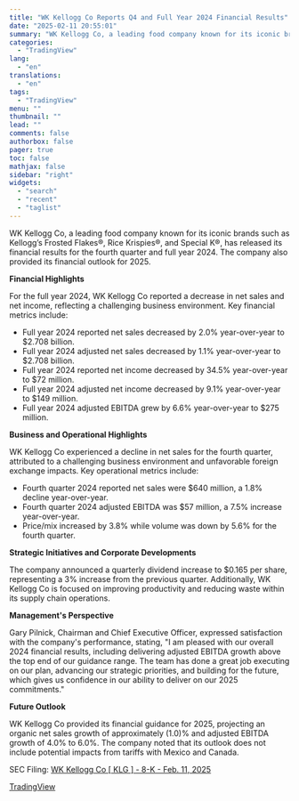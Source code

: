 ```yaml
---
title: "WK Kellogg Co Reports Q4 and Full Year 2024 Financial Results"
date: "2025-02-11 20:55:01"
summary: "WK Kellogg Co, a leading food company known for its iconic brands such as Kellogg’s Frosted Flakes®, Rice Krispies®, and Special K®, has released its financial results for the fourth quarter and full year 2024. The company also provided its financial outlook for 2025. Financial Highlights For the full year..."
categories:
  - "TradingView"
lang:
  - "en"
translations:
  - "en"
tags:
  - "TradingView"
menu: ""
thumbnail: ""
lead: ""
comments: false
authorbox: false
pager: true
toc: false
mathjax: false
sidebar: "right"
widgets:
  - "search"
  - "recent"
  - "taglist"
---
```


WK Kellogg Co, a leading food company known for its iconic brands such as Kellogg’s Frosted Flakes®, Rice Krispies®, and Special K®, has released its financial results for the fourth quarter and full year 2024. The company also provided its financial outlook for 2025.

**Financial Highlights**

For the full year 2024, WK Kellogg Co reported a decrease in net sales and net income, reflecting a challenging business environment. Key financial metrics include:

* Full year 2024 reported net sales decreased by 2.0% year-over-year to $2.708 billion.
* Full year 2024 adjusted net sales decreased by 1.1% year-over-year to $2.708 billion.
* Full year 2024 reported net income decreased by 34.5% year-over-year to $72 million.
* Full year 2024 adjusted net income decreased by 9.1% year-over-year to $149 million.
* Full year 2024 adjusted EBITDA grew by 6.6% year-over-year to $275 million.

**Business and Operational Highlights**

WK Kellogg Co experienced a decline in net sales for the fourth quarter, attributed to a challenging business environment and unfavorable foreign exchange impacts. Key operational metrics include:

* Fourth quarter 2024 reported net sales were $640 million, a 1.8% decline year-over-year.
* Fourth quarter 2024 adjusted EBITDA was $57 million, a 7.5% increase year-over-year.
* Price/mix increased by 3.8% while volume was down by 5.6% for the fourth quarter.

**Strategic Initiatives and Corporate Developments**

The company announced a quarterly dividend increase to $0.165 per share, representing a 3% increase from the previous quarter. Additionally, WK Kellogg Co is focused on improving productivity and reducing waste within its supply chain operations.

**Management's Perspective**

Gary Pilnick, Chairman and Chief Executive Officer, expressed satisfaction with the company's performance, stating, "I am pleased with our overall 2024 financial results, including delivering adjusted EBITDA growth above the top end of our guidance range. The team has done a great job executing on our plan, advancing our strategic priorities, and building for the future, which gives us confidence in our ability to deliver on our 2025 commitments."

**Future Outlook**

WK Kellogg Co provided its financial guidance for 2025, projecting an organic net sales growth of approximately (1.0)% and adjusted EBITDA growth of 4.0% to 6.0%. The company noted that its outlook does not include potential impacts from tariffs with Mexico and Canada.

SEC Filing: [WK Kellogg Co [ KLG ] - 8-K - Feb. 11, 2025](https://www.sec.gov/Archives/edgar/data/1959348/000162828025004776/klg-20250211.htm)

[TradingView](https://www.tradingview.com/news/tradingview:75cb4e28e19f0:0-wk-kellogg-co-reports-q4-and-full-year-2024-financial-results/)
